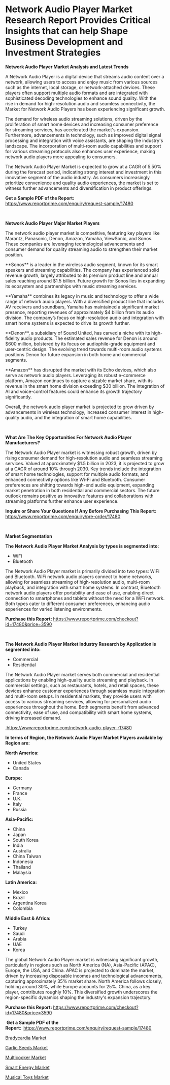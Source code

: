 <p><h1>Network Audio Player Market Research Report Provides Critical Insights that can help Shape Business Development and Investment Strategies</h1></p><p><strong>Network Audio Player Market Analysis and Latest Trends</strong></p>
<p><p>A Network Audio Player is a digital device that streams audio content over a network, allowing users to access and enjoy music from various sources such as the internet, local storage, or network-attached devices. These players often support multiple audio formats and are integrated with sophisticated decoding technologies to enhance sound quality. With the rise in demand for high-resolution audio and seamless connectivity, the Market for Network Audio Players has been experiencing significant growth.</p><p>The demand for wireless audio streaming solutions, driven by the proliferation of smart home devices and increasing consumer preference for streaming services, has accelerated the market's expansion. Furthermore, advancements in technology, such as improved digital signal processing and integration with voice assistants, are shaping the industry's landscape. The incorporation of multi-room audio capabilities and support for various streaming protocols also enhances user experience, making network audio players more appealing to consumers.</p><p>The Network Audio Player Market is expected to grow at a CAGR of 5.50% during the forecast period, indicating strong interest and investment in this innovative segment of the audio industry. As consumers increasingly prioritize convenience and quality audio experiences, the market is set to witness further advancements and diversification in product offerings.</p></p>
<p><strong>Get a Sample PDF of the Report:&nbsp;</strong> <a href="https://www.reportprime.com/enquiry/request-sample/17480?utm_campaign=12&utm_medium=2&utm_source=Github&utm_content=ia&utm_term=19112024&utm_id=network-audio-player">https://www.reportprime.com/enquiry/request-sample/17480</a></p>
<p>&nbsp;</p>
<p><strong>Network Audio Player Major Market Players</strong></p>
<p><p>The network audio player market is competitive, featuring key players like Marantz, Panasonic, Denon, Amazon, Yamaha, ViewSonic, and Sonos. These companies are leveraging technological advancements and consumer demand for quality streaming audio to strengthen their market position.</p><p>**Sonos** is a leader in the wireless audio segment, known for its smart speakers and streaming capabilities. The company has experienced solid revenue growth, largely attributed to its premium product line and annual sales reaching around $1.5 billion. Future growth for Sonos lies in expanding its ecosystem and partnerships with music streaming services.</p><p>**Yamaha** combines its legacy in music and technology to offer a wide range of network audio players. With a diversified product line that includes AV receivers and soundbars, Yamaha has maintained a significant market presence, reporting revenues of approximately $4 billion from its audio division. The company’s focus on high-resolution audio and integration with smart home systems is expected to drive its growth further.</p><p>**Denon**, a subsidiary of Sound United, has carved a niche with its high-fidelity audio products. The estimated sales revenue for Denon is around $600 million, bolstered by its focus on audiophile-grade equipment and user-centric design. The evolving trend towards multi-room audio systems positions Denon for future expansion in both home and commercial segments.</p><p>**Amazon** has disrupted the market with its Echo devices, which also serve as network audio players. Leveraging its robust e-commerce platform, Amazon continues to capture a sizable market share, with its revenue in the smart home division exceeding $30 billion. The integration of AI and voice-control features could enhance its growth trajectory significantly.</p><p>Overall, the network audio player market is projected to grow driven by advancements in wireless technology, increased consumer interest in high-quality audio, and the integration of smart home capabilities.</p></p>
<p>&nbsp;</p>
<p><strong>What Are The Key Opportunities For Network Audio Player Manufacturers?</strong></p>
<p><p>The Network Audio Player market is witnessing robust growth, driven by rising consumer demand for high-resolution audio and seamless streaming services. Valued at approximately $1.5 billion in 2023, it is projected to grow at a CAGR of around 10% through 2030. Key trends include the integration of smart home technologies, support for multiple audio formats, and enhanced connectivity options like Wi-Fi and Bluetooth. Consumer preferences are shifting towards high-end audio equipment, expanding market penetration in both residential and commercial sectors. The future outlook remains positive as innovative features and collaborations with streaming platforms further enhance user experience.</p></p>
<p><strong>Inquire or Share Your Questions If Any Before Purchasing This Report:</strong> <a href="https://www.reportprime.com/enquiry/pre-order/17480?utm_campaign=12&utm_medium=2&utm_source=Github&utm_content=ia&utm_term=19112024&utm_id=network-audio-player">https://www.reportprime.com/enquiry/pre-order/17480</a></p>
<p>&nbsp;</p>
<p><strong>Market Segmentation</strong></p>
<p><strong>The Network Audio Player Market Analysis by types is segmented into:</strong></p>
<p><ul><li>WiFi</li><li>Bluetooth</li></ul></p>
<p><p>The Network Audio Player market is primarily divided into two types: WiFi and Bluetooth. WiFi network audio players connect to home networks, allowing for seamless streaming of high-resolution audio, multi-room playback, and integration with smart home systems. In contrast, Bluetooth network audio players offer portability and ease of use, enabling direct connection to smartphones and tablets without the need for a WiFi network. Both types cater to different consumer preferences, enhancing audio experiences for varied listening environments.</p></p>
<p><strong>Purchase this Report:&nbsp;</strong><a href="https://www.reportprime.com/checkout?id=17480&price=3590&utm_campaign=12&utm_medium=2&utm_source=Github&utm_content=ia&utm_term=19112024&utm_id=network-audio-player">https://www.reportprime.com/checkout?id=17480&price=3590</a></p>
<p>&nbsp;</p>
<p><strong>The Network Audio Player Market Industry Research by Application is segmented into:</strong></p>
<p><ul><li>Commercial</li><li>Residential</li></ul></p>
<p><p>The Network Audio Player market serves both commercial and residential applications by enabling high-quality audio streaming and playback. In commercial settings, such as restaurants, hotels, and retail spaces, these devices enhance customer experiences through seamless music integration and multi-room setups. In residential markets, they provide users with access to various streaming services, allowing for personalized audio experiences throughout the home. Both segments benefit from advanced connectivity, ease of use, and compatibility with smart home systems, driving increased demand.</p></p>
<p><a href="https://www.reportprime.com/network-audio-player-r17480?utm_campaign=12&utm_medium=2&utm_source=Github&utm_content=ia&utm_term=19112024&utm_id=network-audio-player">&nbsp;https://www.reportprime.com/network-audio-player-r17480</a></p>
<p><strong>In terms of Region, the Network Audio Player Market Players available by Region are:</strong></p>
<p>
    <p> <strong> North America: </strong>
        <ul>
            <li>United States</li>
            <li>Canada</li>
        </ul>
        </p> 
    <p> <strong> Europe: </strong>
        <ul>
            <li>Germany</li>
            <li>France</li>
            <li>U.K.</li>
            <li>Italy</li>
            <li>Russia</li>
        </ul>
        </p> 
    <p> <strong> Asia-Pacific: </strong>
        <ul>
            <li>China</li>
            <li>Japan</li>
            <li>South Korea</li>
            <li>India</li>
            <li>Australia</li>
            <li>China Taiwan</li>
            <li>Indonesia</li>
            <li>Thailand</li>
            <li>Malaysia</li>
        </ul>
        </p> 
    <p> <strong> Latin America: </strong>
        <ul>
            <li>Mexico</li>
            <li>Brazil</li>
            <li>Argentina Korea</li>
            <li>Colombia</li>
        </ul>
        </p> 
    <p> <strong> Middle East & Africa: </strong>
        <ul>
            <li>Turkey</li>
            <li>Saudi</li>
            <li>Arabia</li>
            <li>UAE</li>
            <li>Korea</li>
        </ul>
    </p>
    </p>
<p><p>The global Network Audio Player market is witnessing significant growth, particularly in regions such as North America (NA), Asia-Pacific (APAC), Europe, the USA, and China. APAC is projected to dominate the market, driven by increasing disposable incomes and technological advancements, capturing approximately 35% market share. North America follows closely, holding around 30%, while Europe accounts for 25%. China, as a key player, contributes roughly 10%. This diversified growth underscores the region-specific dynamics shaping the industry's expansion trajectory.</p></p>
<p><strong>Purchase this Report: </strong><a href="https://www.reportprime.com/checkout?id=17480&price=3590&utm_campaign=12&utm_medium=2&utm_source=Github&utm_content=ia&utm_term=19112024&utm_id=network-audio-player">https://www.reportprime.com/checkout?id=17480&price=3590</a></p>
<p>&nbsp;<strong>Get a Sample PDF of the Report:&nbsp;&nbsp;</strong><a href="https://www.reportprime.com/enquiry/request-sample/17480?utm_campaign=12&utm_medium=2&utm_source=Github&utm_content=ia&utm_term=19112024&utm_id=network-audio-player">https://www.reportprime.com/enquiry/request-sample/17480</a></p>
<p><strong></strong></p>
<p><p><a href="https://issuu.com/reportprime-2/docs/bradycardia-market-size-2030.pptx_19df6a1f5c575d?utm_campaign=12&utm_medium=2&utm_source=Github&utm_content=ia&utm_term=19112024&utm_id=network-audio-player">Bradycardia Market</a></p><p><a href="https://www.linkedin.com/pulse/analysis-market-garlic-seeds-illuminating-elements-description-bxyqf?utm_campaign=12&utm_medium=2&utm_source=Github&utm_content=ia&utm_term=19112024&utm_id=network-audio-player">Garlic Seeds Market</a></p><p><a href="https://github.com/ChiragRP21/Market-Research-Report-List-6/blob/main/multicooker-market.md?utm_campaign=12&utm_medium=2&utm_source=Github&utm_content=ia&utm_term=19112024&utm_id=network-audio-player">Multicooker Market</a></p><p><a href="https://www.linkedin.com/pulse/smart-energy-market-forecasted-from-2024-2031-expanding-cagr-vof6f?utm_campaign=12&utm_medium=2&utm_source=Github&utm_content=ia&utm_term=19112024&utm_id=network-audio-player">Smart Energy Market</a></p><p><a href="https://github.com/JakirUddin511/Market-Research-Report-List-1/blob/main/musical-toys-market.md?utm_campaign=12&utm_medium=2&utm_source=Github&utm_content=ia&utm_term=19112024&utm_id=network-audio-player">Musical Toys Market</a></p></p>
